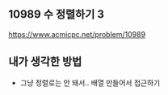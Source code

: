 ## 10989 수 정렬하기 3

<https://www.acmicpc.net/problem/10989>

## 내가 생각한 방법

- 그냥 정렬로는 안 돼서.. 배열 만들어서 접근하기
